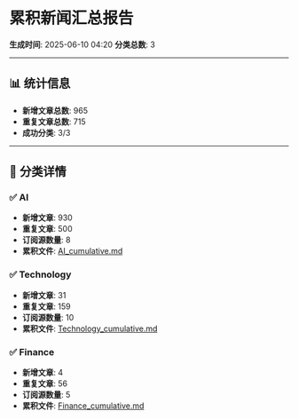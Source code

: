 # 累积新闻汇总报告

**生成时间**: 2025-06-10 04:20
**分类总数**: 3

---

## 📊 统计信息

- **新增文章总数**: 965
- **重复文章总数**: 715
- **成功分类**: 3/3

---

## 📂 分类详情

### ✅ AI
- **新增文章**: 930
- **重复文章**: 500
- **订阅源数量**: 8
- **累积文件**: [AI_cumulative.md](./AI_cumulative.md)

### ✅ Technology
- **新增文章**: 31
- **重复文章**: 159
- **订阅源数量**: 10
- **累积文件**: [Technology_cumulative.md](./Technology_cumulative.md)

### ✅ Finance
- **新增文章**: 4
- **重复文章**: 56
- **订阅源数量**: 5
- **累积文件**: [Finance_cumulative.md](./Finance_cumulative.md)
